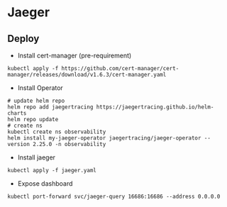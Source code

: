 # Jaeger
## Deploy
* Install cert-manager (pre-requirement)
```
kubectl apply -f https://github.com/cert-manager/cert-manager/releases/download/v1.6.3/cert-manager.yaml
```

* Install Operator
```
# update helm repo
helm repo add jaegertracing https://jaegertracing.github.io/helm-charts
helm repo update
# create ns
kubectl create ns observability
helm install my-jaeger-operator jaegertracing/jaeger-operator --version 2.25.0 -n observability
```

* Install jaeger
```
kubectl apply -f jaeger.yaml
```

* Expose dashboard
```
kubectl port-forward svc/jaeger-query 16686:16686 --address 0.0.0.0
```